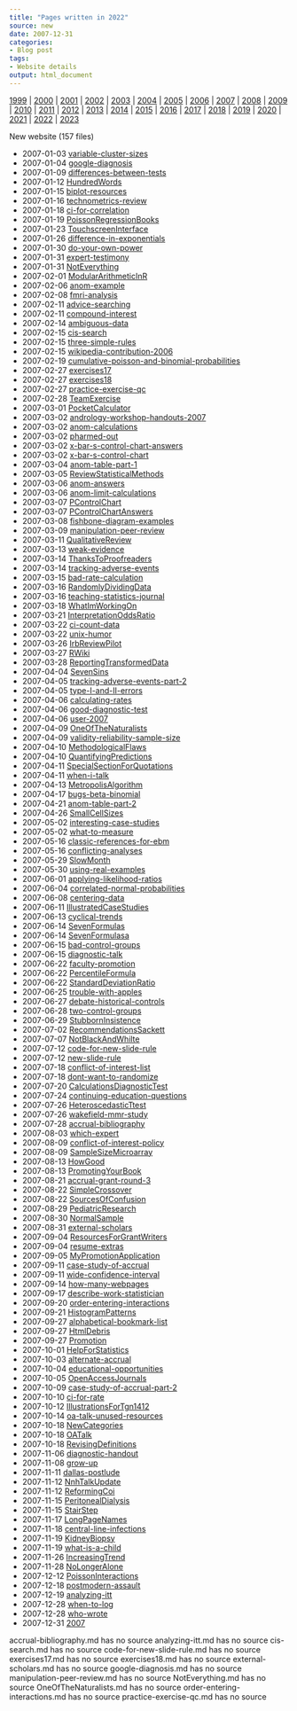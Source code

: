 ```yaml
---
title: "Pages written in 2022"
source: new
date: 2007-12-31
categories:
- Blog post
tags:
- Website details
output: html_document
---
```

 
[1999](http://new.pmean.com/1999/) | [2000](http://new.pmean.com/2000/) | [2001](http://new.pmean.com/2001/) | [2002](http://new.pmean.com/2002/) | [2003](http://new.pmean.com/2003/) | [2004](http://new.pmean.com/2004/) | [2005](http://new.pmean.com/2005/) | [2006](http://new.pmean.com/2006/) | [2007](http://new.pmean.com/2007/) | [2008](http://new.pmean.com/2008/) | [2009](http://new.pmean.com/2009/) | [2010](http://new.pmean.com/2010/) | [2011](http://new.pmean.com/2011/) | [2012](http://new.pmean.com/2012/) | [2013](http://new.pmean.com/2013/) | [2014](http://new.pmean.com/2014/) | [2015](http://new.pmean.com/2015/) | [2016](http://new.pmean.com/2016/) | [2017](http://new.pmean.com/2017/) | [2018](http://new.pmean.com/2018/) | [2019](http://new.pmean.com/2019/) | [2020](http://new.pmean.com/2020/) | [2021](http://new.pmean.com/2021/) | [2022](http://new.pmean.com/2022/) | [2023](http://new.pmean.com/2023/)
 
New website (157 files)
 
+ 2007-01-03 [variable-cluster-sizes](http://new.pmean.com/variable-cluster-sizes/)    
+ 2007-01-04 [google-diagnosis](http://new.pmean.com/google-diagnosis/)    
+ 2007-01-09 [differences-between-tests](http://new.pmean.com/differences-between-tests/)    
+ 2007-01-12 [HundredWords](http://new.pmean.com/HundredWords/)    
+ 2007-01-15 [biplot-resources](http://new.pmean.com/biplot-resources/)    
+ 2007-01-16 [technometrics-review](http://new.pmean.com/technometrics-review/)    
+ 2007-01-18 [ci-for-correlation](http://new.pmean.com/ci-for-correlation/)    
+ 2007-01-19 [PoissonRegressionBooks](http://new.pmean.com/PoissonRegressionBooks/)    
+ 2007-01-23 [TouchscreenInterface](http://new.pmean.com/TouchscreenInterface/)    
+ 2007-01-26 [difference-in-exponentials](http://new.pmean.com/difference-in-exponentials/)    
+ 2007-01-30 [do-your-own-power](http://new.pmean.com/do-your-own-power/)    
+ 2007-01-31 [expert-testimony](http://new.pmean.com/expert-testimony/)    
+ 2007-01-31 [NotEverything](http://new.pmean.com/NotEverything/)    
+ 2007-02-01 [ModularArithmeticInR](http://new.pmean.com/ModularArithmeticInR/)    
+ 2007-02-06 [anom-example](http://new.pmean.com/anom-example/)    
+ 2007-02-08 [fmri-analysis](http://new.pmean.com/fmri-analysis/)    
+ 2007-02-11 [advice-searching](http://new.pmean.com/advice-searching/)    
+ 2007-02-11 [compound-interest](http://new.pmean.com/compound-interest/)    
+ 2007-02-14 [ambiguous-data](http://new.pmean.com/ambiguous-data/)    
+ 2007-02-15 [cis-search](http://new.pmean.com/cis-search/)    
+ 2007-02-15 [three-simple-rules](http://new.pmean.com/three-simple-rules/)    
+ 2007-02-15 [wikipedia-contribution-2006](http://new.pmean.com/wikipedia-contribution-2006/)    
+ 2007-02-19 [cumulative-poisson-and-binomial-probabilities](http://new.pmean.com/cumulative-poisson-and-binomial-probabilities/)    
+ 2007-02-27 [exercises17](http://new.pmean.com/exercises17/)    
+ 2007-02-27 [exercises18](http://new.pmean.com/exercises18/)    
+ 2007-02-27 [practice-exercise-qc](http://new.pmean.com/practice-exercise-qc/)    
+ 2007-02-28 [TeamExercise](http://new.pmean.com/TeamExercise/)    
+ 2007-03-01 [PocketCalculator](http://new.pmean.com/PocketCalculator/)    
+ 2007-03-02 [andrology-workshop-handouts-2007](http://new.pmean.com/andrology-workshop-handouts-2007/)    
+ 2007-03-02 [anom-calculations](http://new.pmean.com/anom-calculations/)    
+ 2007-03-02 [pharmed-out](http://new.pmean.com/pharmed-out/)    
+ 2007-03-02 [x-bar-s-control-chart-answers](http://new.pmean.com/x-bar-s-control-chart-answers/)    
+ 2007-03-02 [x-bar-s-control-chart](http://new.pmean.com/x-bar-s-control-chart/)    
+ 2007-03-04 [anom-table-part-1](http://new.pmean.com/anom-table-part-1/)    
+ 2007-03-05 [ReviewStatisticalMethods](http://new.pmean.com/ReviewStatisticalMethods/)    
+ 2007-03-06 [anom-answers](http://new.pmean.com/anom-answers/)    
+ 2007-03-06 [anom-limit-calculations](http://new.pmean.com/anom-limit-calculations/)    
+ 2007-03-07 [PControlChart](http://new.pmean.com/PControlChart/)    
+ 2007-03-07 [PControlChartAnswers](http://new.pmean.com/PControlChartAnswers/)    
+ 2007-03-08 [fishbone-diagram-examples](http://new.pmean.com/fishbone-diagram-examples/)    
+ 2007-03-09 [manipulation-peer-review](http://new.pmean.com/manipulation-peer-review/)    
+ 2007-03-11 [QualitativeReview](http://new.pmean.com/QualitativeReview/)    
+ 2007-03-13 [weak-evidence](http://new.pmean.com/weak-evidence/)    
+ 2007-03-14 [ThanksToProofreaders](http://new.pmean.com/ThanksToProofreaders/)    
+ 2007-03-14 [tracking-adverse-events](http://new.pmean.com/tracking-adverse-events/)    
+ 2007-03-15 [bad-rate-calculation](http://new.pmean.com/bad-rate-calculation/)    
+ 2007-03-16 [RandomlyDividingData](http://new.pmean.com/RandomlyDividingData/)    
+ 2007-03-16 [teaching-statistics-journal](http://new.pmean.com/teaching-statistics-journal/)    
+ 2007-03-18 [WhatImWorkingOn](http://new.pmean.com/WhatImWorkingOn/)    
+ 2007-03-21 [InterpretationOddsRatio](http://new.pmean.com/InterpretationOddsRatio/)    
+ 2007-03-22 [ci-count-data](http://new.pmean.com/ci-count-data/)    
+ 2007-03-22 [unix-humor](http://new.pmean.com/unix-humor/)    
+ 2007-03-26 [IrbReviewPilot](http://new.pmean.com/IrbReviewPilot/)    
+ 2007-03-27 [RWiki](http://new.pmean.com/RWiki/)    
+ 2007-03-28 [ReportingTransformedData](http://new.pmean.com/ReportingTransformedData/)    
+ 2007-04-04 [SevenSins](http://new.pmean.com/SevenSins/)    
+ 2007-04-05 [tracking-adverse-events-part-2](http://new.pmean.com/tracking-adverse-events-part-2/)    
+ 2007-04-05 [type-I-and-II-errors](http://new.pmean.com/type-I-and-II-errors/)    
+ 2007-04-06 [calculating-rates](http://new.pmean.com/calculating-rates/)    
+ 2007-04-06 [good-diagnostic-test](http://new.pmean.com/good-diagnostic-test/)    
+ 2007-04-06 [user-2007](http://new.pmean.com/user-2007/)    
+ 2007-04-09 [OneOfTheNaturalists](http://new.pmean.com/OneOfTheNaturalists/)    
+ 2007-04-09 [validity-reliability-sample-size](http://new.pmean.com/validity-reliability-sample-size/)    
+ 2007-04-10 [MethodologicalFlaws](http://new.pmean.com/MethodologicalFlaws/)    
+ 2007-04-10 [QuantifyingPredictions](http://new.pmean.com/QuantifyingPredictions/)    
+ 2007-04-11 [SpecialSectionForQuotations](http://new.pmean.com/SpecialSectionForQuotations/)    
+ 2007-04-11 [when-i-talk](http://new.pmean.com/when-i-talk/)    
+ 2007-04-13 [MetropolisAlgorithm](http://new.pmean.com/MetropolisAlgorithm/)    
+ 2007-04-17 [bugs-beta-binomial](http://new.pmean.com/bugs-beta-binomial/)    
+ 2007-04-21 [anom-table-part-2](http://new.pmean.com/anom-table-part-2/)    
+ 2007-04-26 [SmallCellSizes](http://new.pmean.com/SmallCellSizes/)    
+ 2007-05-02 [interesting-case-studies](http://new.pmean.com/interesting-case-studies/)    
+ 2007-05-02 [what-to-measure](http://new.pmean.com/what-to-measure/)    
+ 2007-05-16 [classic-references-for-ebm](http://new.pmean.com/classic-references-for-ebm/)    
+ 2007-05-16 [conflicting-analyses](http://new.pmean.com/conflicting-analyses/)    
+ 2007-05-29 [SlowMonth](http://new.pmean.com/SlowMonth/)    
+ 2007-05-30 [using-real-examples](http://new.pmean.com/using-real-examples/)    
+ 2007-06-01 [applying-likelihood-ratios](http://new.pmean.com/applying-likelihood-ratios/)    
+ 2007-06-04 [correlated-normal-probabilities](http://new.pmean.com/correlated-normal-probabilities/)    
+ 2007-06-08 [centering-data](http://new.pmean.com/centering-data/)    
+ 2007-06-11 [IllustratedCaseStudies](http://new.pmean.com/IllustratedCaseStudies/)    
+ 2007-06-13 [cyclical-trends](http://new.pmean.com/cyclical-trends/)    
+ 2007-06-14 [SevenFormulas](http://new.pmean.com/SevenFormulas/)    
+ 2007-06-14 [SevenFormulasa](http://new.pmean.com/SevenFormulasa/)    
+ 2007-06-15 [bad-control-groups](http://new.pmean.com/bad-control-groups/)    
+ 2007-06-15 [diagnostic-talk](http://new.pmean.com/diagnostic-talk/)    
+ 2007-06-22 [faculty-promotion](http://new.pmean.com/faculty-promotion/)    
+ 2007-06-22 [PercentileFormula](http://new.pmean.com/PercentileFormula/)    
+ 2007-06-22 [StandardDeviationRatio](http://new.pmean.com/StandardDeviationRatio/)    
+ 2007-06-25 [trouble-with-apples](http://new.pmean.com/trouble-with-apples/)    
+ 2007-06-27 [debate-historical-controls](http://new.pmean.com/debate-historical-controls/)    
+ 2007-06-28 [two-control-groups](http://new.pmean.com/two-control-groups/)    
+ 2007-06-29 [StubbornInsistence](http://new.pmean.com/StubbornInsistence/)    
+ 2007-07-02 [RecommendationsSackett](http://new.pmean.com/RecommendationsSackett/)    
+ 2007-07-07 [NotBlackAndWhilte](http://new.pmean.com/NotBlackAndWhilte/)    
+ 2007-07-12 [code-for-new-slide-rule](http://new.pmean.com/code-for-new-slide-rule/)    
+ 2007-07-12 [new-slide-rule](http://new.pmean.com/new-slide-rule/)    
+ 2007-07-18 [conflict-of-interest-list](http://new.pmean.com/conflict-of-interest-list/)    
+ 2007-07-18 [dont-want-to-randomize](http://new.pmean.com/dont-want-to-randomize/)    
+ 2007-07-20 [CalculationsDiagnosticTest](http://new.pmean.com/CalculationsDiagnosticTest/)    
+ 2007-07-24 [continuing-education-questions](http://new.pmean.com/continuing-education-questions/)    
+ 2007-07-26 [HeteroscedasticTtest](http://new.pmean.com/HeteroscedasticTtest/)    
+ 2007-07-26 [wakefield-mmr-study](http://new.pmean.com/wakefield-mmr-study/)    
+ 2007-07-28 [accrual-bibliography](http://new.pmean.com/accrual-bibliography/)    
+ 2007-08-03 [which-expert](http://new.pmean.com/which-expert/)    
+ 2007-08-09 [conflict-of-interest-policy](http://new.pmean.com/conflict-of-interest-policy/)    
+ 2007-08-09 [SampleSizeMicroarray](http://new.pmean.com/SampleSizeMicroarray/)    
+ 2007-08-13 [HowGood](http://new.pmean.com/HowGood/)    
+ 2007-08-13 [PromotingYourBook](http://new.pmean.com/PromotingYourBook/)    
+ 2007-08-21 [accrual-grant-round-3](http://new.pmean.com/accrual-grant-round-3/)    
+ 2007-08-22 [SimpleCrossover](http://new.pmean.com/SimpleCrossover/)    
+ 2007-08-22 [SourcesOfConfusion](http://new.pmean.com/SourcesOfConfusion/)    
+ 2007-08-29 [PediatricResearch](http://new.pmean.com/PediatricResearch/)    
+ 2007-08-30 [NormalSample](http://new.pmean.com/NormalSample/)    
+ 2007-08-31 [external-scholars](http://new.pmean.com/external-scholars/)    
+ 2007-09-04 [ResourcesForGrantWriters](http://new.pmean.com/ResourcesForGrantWriters/)    
+ 2007-09-04 [resume-extras](http://new.pmean.com/resume-extras/)    
+ 2007-09-05 [MyPromotionApplication](http://new.pmean.com/MyPromotionApplication/)    
+ 2007-09-11 [case-study-of-accrual](http://new.pmean.com/case-study-of-accrual/)    
+ 2007-09-11 [wide-confidence-interval](http://new.pmean.com/wide-confidence-interval/)    
+ 2007-09-14 [how-many-webpages](http://new.pmean.com/how-many-webpages/)    
+ 2007-09-17 [describe-work-statistician](http://new.pmean.com/describe-work-statistician/)    
+ 2007-09-20 [order-entering-interactions](http://new.pmean.com/order-entering-interactions/)    
+ 2007-09-21 [HistogramPatterns](http://new.pmean.com/HistogramPatterns/)    
+ 2007-09-27 [alphabetical-bookmark-list](http://new.pmean.com/alphabetical-bookmark-list/)    
+ 2007-09-27 [HtmlDebris](http://new.pmean.com/HtmlDebris/)    
+ 2007-09-27 [Promotion](http://new.pmean.com/Promotion/)    
+ 2007-10-01 [HelpForStatistics](http://new.pmean.com/HelpForStatistics/)    
+ 2007-10-03 [alternate-accrual](http://new.pmean.com/alternate-accrual/)    
+ 2007-10-04 [educational-opportunities](http://new.pmean.com/educational-opportunities/)    
+ 2007-10-05 [OpenAccessJournals](http://new.pmean.com/OpenAccessJournals/)    
+ 2007-10-09 [case-study-of-accrual-part-2](http://new.pmean.com/case-study-of-accrual-part-2/)    
+ 2007-10-10 [ci-for-rate](http://new.pmean.com/ci-for-rate/)    
+ 2007-10-12 [IllustrationsForTgn1412](http://new.pmean.com/IllustrationsForTgn1412/)    
+ 2007-10-14 [oa-talk-unused-resources](http://new.pmean.com/oa-talk-unused-resources/)    
+ 2007-10-18 [NewCategories](http://new.pmean.com/NewCategories/)    
+ 2007-10-18 [OATalk](http://new.pmean.com/OATalk/)    
+ 2007-10-18 [RevisingDefinitions](http://new.pmean.com/RevisingDefinitions/)    
+ 2007-11-06 [diagnostic-handout](http://new.pmean.com/diagnostic-handout/)    
+ 2007-11-08 [grow-up](http://new.pmean.com/grow-up/)    
+ 2007-11-11 [dallas-postlude](http://new.pmean.com/dallas-postlude/)    
+ 2007-11-12 [NnhTalkUpdate](http://new.pmean.com/NnhTalkUpdate/)    
+ 2007-11-12 [ReformingCoi](http://new.pmean.com/ReformingCoi/)    
+ 2007-11-15 [PeritonealDialysis](http://new.pmean.com/PeritonealDialysis/)    
+ 2007-11-15 [StairStep](http://new.pmean.com/StairStep/)    
+ 2007-11-17 [LongPageNames](http://new.pmean.com/LongPageNames/)    
+ 2007-11-18 [central-line-infections](http://new.pmean.com/central-line-infections/)    
+ 2007-11-19 [KidneyBiopsy](http://new.pmean.com/KidneyBiopsy/)    
+ 2007-11-19 [what-is-a-child](http://new.pmean.com/what-is-a-child/)    
+ 2007-11-26 [IncreasingTrend](http://new.pmean.com/IncreasingTrend/)    
+ 2007-11-28 [NoLongerAlone](http://new.pmean.com/NoLongerAlone/)    
+ 2007-12-12 [PoissonInteractions](http://new.pmean.com/PoissonInteractions/)    
+ 2007-12-18 [postmodern-assault](http://new.pmean.com/postmodern-assault/)    
+ 2007-12-19 [analyzing-itt](http://new.pmean.com/analyzing-itt/)    
+ 2007-12-28 [when-to-log](http://new.pmean.com/when-to-log/)    
+ 2007-12-28 [who-wrote](http://new.pmean.com/who-wrote/)    
+ 2007-12-31 [2007](http://new.pmean.com/2007/)  
 
accrual-bibliography.md has no source
analyzing-itt.md has no source
cis-search.md has no source
code-for-new-slide-rule.md has no source
exercises17.md has no source
exercises18.md has no source
external-scholars.md has no source
google-diagnosis.md has no source
manipulation-peer-review.md has no source
NotEverything.md has no source
OneOfTheNaturalists.md has no source
order-entering-interactions.md has no source
practice-exercise-qc.md has no source
